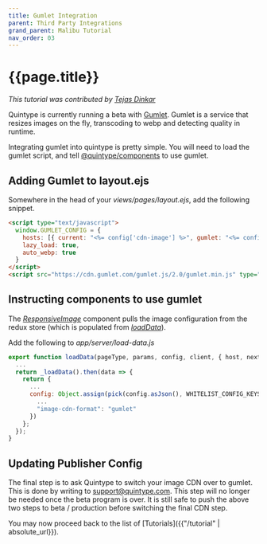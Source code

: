 ```yaml
---
title: Gumlet Integration
parent: Third Party Integrations
grand_parent: Malibu Tutorial
nav_order: 03
---
```


# {{page.title}}

*This tutorial was contributed by [Tejas Dinkar](https://twitter.com/tdinkar)*

Quintype is currently running a beta with [Gumlet](https://www.gumlet.com). Gumlet is a service that resizes images on the fly, transcoding to webp and detecting quality in runtime.

Integrating gumlet into quintype is pretty simple. You will need to load the gumlet script, and tell [@quintype/components](https://developers.quintype.com/quintype-node-components) to use gumlet.

## Adding Gumlet to layout.ejs

Somewhere in the head of your *views/pages/layout.ejs*, add the following snippet.

```html
<script type="text/javascript">
  window.GUMLET_CONFIG = {
    hosts: [{ current: "<%= config['cdn-image'] %>", gumlet: "<%= config['cdn-image'] %>" }],
    lazy_load: true,
    auto_webp: true
  }
</script>
<script src="https://cdn.gumlet.com/gumlet.js/2.0/gumlet.min.js" type="text/javascript" defer="defer"></script>
```

## Instructing components to use gumlet

The *[ResponsiveImage](https://developers.quintype.com/quintype-node-components/ResponsiveImage.html)* component pulls the image configuration from the redux store (which is populated from *[loadData](https://developers.quintype.com/malibu/isomorphic-rendering/server-side-architecture#loaddata)*).

Add the following to *app/server/load-data.js*

```javascript
export function loadData(pageType, params, config, client, { host, next }) {
  ...
  return _loadData().then(data => {
    return {
      ...
      config: Object.assign(pick(config.asJson(), WHITELIST_CONFIG_KEYS), {
        ...
        "image-cdn-format": "gumlet"
      })
    };
  });
}
```

## Updating Publisher Config

The final step is to ask Quintype to switch your image CDN over to gumlet. This is done by writing to [support@quintype.com](mailto:support@quintype.com). This step will no longer be needed once the beta program is over. It is still safe to push the above two steps to beta / production before switching the final CDN step.

You may now proceed back to the list of [Tutorials]({{"/tutorial" | absolute_url}}).
